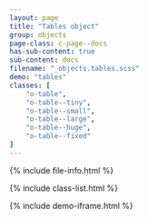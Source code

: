 ```yaml
---
layout: page
title: "Tables object"
group: objects
page-class: c-page--docs
has-sub-content: true
sub-content: docs
filename: "_objects.tables.scss"
demo: "tables"
classes: [
    "o-table",
    "o-table--tiny",
    "o-table--small",
    "o-table--large",
    "o-table--huge",
    "o-table--fixed"
]
---
```


{% include file-info.html %}

{% include class-list.html %}



{% include demo-iframe.html %}
